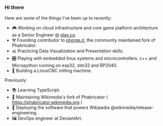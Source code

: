 ### Hi there 

Here are some of the things I've been up to recently:

- 🎮 Working on cloud infrastructure and core game platform architecture as a Senior Engineer @ [play.co](https://github.com/play-co).
- ⚒️ Founding contributor to [phorge.it](https://we.phorge.it), the community maintained fork of Phabricator.
- 📊 Practicing Data Visualization and Presentation skills.
- 🎛️ Playing with embedded linux systems and microcontrollers. c++ and Micropython running on esp32, stm32 and RP2040.
- 🔧 Building a LinuxCNC milling machine.


Previously:
- 📚 Learning TypeScript.
- 🔭 Maintaining Wikimedia's fork of Phabricator ( https://phabricator.wikimedia.org )
- 🚢 Deploying the software that powers Wikipedia @wikimedia/release-engineering.
- 🖼️ DevOps engineer at DeviantArt.

